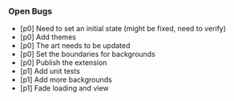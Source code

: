 ### Open Bugs

- [p0] Need to set an initial state (might be fixed, need to verify)
- [p0] Add themes
- [p0] The art needs to be updated
- [p0] Set the boundaries for backgrounds
- [p0] Publish the extension
- [p1] Add unit tests
- [p1] Add more backgrounds
- [p1] Fade loading and view
